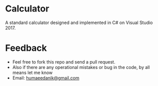 Calculator
========================
A standard calculator designed and implemented in C# on Visual Studio 2017.


Feedback
========================
* Feel free to fork this repo and send a pull request.
* Also if there are any operational mistakes or bug in the code, by all means let me know 
* Email: humaeedanik@gmail.com
